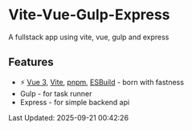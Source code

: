 # Vite-Vue-Gulp-Express

A fullstack app using vite, vue, gulp and express

## Features

- ⚡️ [Vue 3](https://github.com/vuejs/core), [Vite](https://github.com/vitejs/vite), [pnpm](https://pnpm.io/), [ESBuild](https://github.com/evanw/esbuild) - born with fastness
- Gulp - for task runner
- Express - for simple backend api

Last Updated: 2025-09-21 00:42:26
